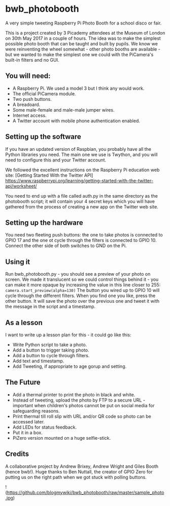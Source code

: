 # bwb_photobooth
A very simple tweeting Raspberry Pi Photo Booth for a school disco or fair.

This is a project created by 3 Picademy attendees at the Museum of London on 30th May 2017 in a couple of hours. The idea was to make the simplest possible photo booth that can be taught and built by pupils. We know we were reinventing the wheel somewhat - other photo booths are available - but we wanted to make the simplest one we could with the PiCamera's built-in filters and no GUI.

## You will need:
* A Raspberry Pi. We used a model 3 but I think any would work.
* The official PiCamera module.
* Two push buttons.
* A breadoard.
* Some male-female and male-male jumper wires.
* Internet access.
* A Twitter account with mobile phone authentication enabled.

## Setting up the software
If you have an updated version of Raspbian, you probably have all the Python libraries you need. The main one we use is Twython, and you will need to configure this and your Twitter account.

We followed the excellent instructions on the Raspberry Pi education web site: [Getting Started With the Twitter API] https://www.raspberrypi.org/learning/getting-started-with-the-twitter-api/worksheet/

You need to end up with a file called auth.py in the same directory as the photobooth script; it will contain your 4 secret keys which you will have gathered from the process of creating a new app on the Twitter web site.

## Setting up the hardware
You need two fleeting push buttons: the one to take photos is connected to GPIO 17 and the one ot cycle through the filters is connected to GPIO 10. Connect the other side of both switches to GND on the Pi.

## Using it
Run bwb_photobooth.py - you should see a preview of your photo on screen. We made it translucent so we could control things behind it - you can make it more opaque by increasing the value in this line closer to 255:
```camera.start_preview(alpha=130)```
The button you wired up to GPIO 10 will cycle through the different filters. When you find one you like, press the other button. It will save the photo over the previous one and tweet it with the message in the script and a timestamp.

## As a lesson
I want to write up a lesson plan for this - it could go like this:
* Write Python script to take a photo.
* Add a button to trigger taking photo.
* Add a button to cycle through filters.
* Add text and timestamp.
* Add Tweeting, if appropriate to age gorup and setting.

## The Future
* Add a thermal printer to print the photo in black and white.
* Instead of tweeting, upload the photo by FTP to a secure URL - important when children's photos cannot be put on social media for safeguarding reasons.
* Print thermal till roll slip with URL and/or QR code so photo can be accessed later.
* Add LEDs for status feedback.
* Put it in a box.
* PiZero version mounted on a huge selfie-stick.

## Credits

A collaborative project by Andrew Brixey, Andrew Wright and Giles Booth (hence bwb!). Huge thanks to Ben Nuttall, the creator of GPIO Zero for putting us on the right path when we got stuck with polling buttons.

!(https://github.com/blogmywiki/bwb_photobooth/raw/master/sample_photo.jpg)
